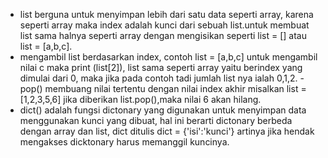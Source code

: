 - list berguna untuk menyimpan lebih dari satu data seperti array, karena seperti array maka index adalah kunci dari sebuah list.untuk membuat list sama halnya seperti array dengan mengisikan seperti list = [] atau list = [a,b,c].
- mengambil list berdasarkan index, contoh list = [a,b,c] untuk mengambil nilai c maka print (list[2]), list sama seperti array yaitu berindex yang dimulai dari 0, maka jika pada contoh tadi jumlah list nya ialah 0,1,2.
-pop() membuang nilai tertentu dengan nilai index akhir misalkan list = [1,2,3,5,6] jika diberikan list.pop(),maka nilai 6 akan hilang.
- dict() adalah fungsi dictonary yang digunakan untuk menyimpan data menggunakan kunci yang dibuat, hal ini berarti dictonary berbeda dengan array dan list, dict ditulis dict = {'isi':'kunci'} artinya jika hendak mengakses dicktonary harus memanggil kuncinya.